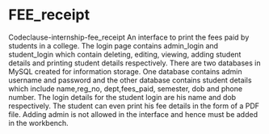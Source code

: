 # FEE_receipt
Codeclause-internship-fee_receipt
An interface to print the fees paid by students in a college. The login page contains admin_login and student_login which contain deleting, editing, viewing, adding student details and printing student details respectively. There are two databases in MySQL created for information storage. One database contains admin username and password and the other database contains student details which include name,reg_no, dept,fees_paid, semester, dob and phone number. The login details for the student login are his name and dob respectively. The student can even print his fee details in the form of a PDF file. Adding admin is not allowed in the interface and hence must be added in the workbench.
